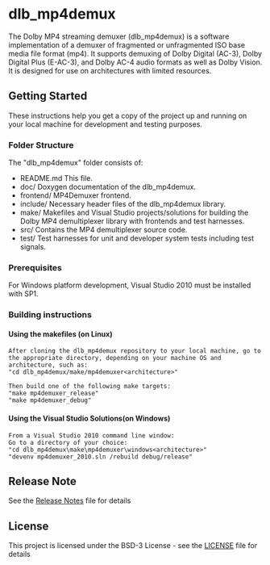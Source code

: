 # dlb_mp4demux

The Dolby MP4 streaming demuxer (dlb_mp4demux) is a software implementation of a demuxer of fragmented or unfragmented ISO base media file format (mp4). It supports demuxing of Dolby Digital (AC-3), Dolby Digital Plus (E-AC-3), and Dolby AC-4 audio formats as well as Dolby Vision. It is designed for use on architectures with limited resources.

## Getting Started

These instructions help you get a copy of the project up and running on your local machine for development and testing purposes.

### Folder Structure

The "dlb_mp4demux" folder consists of:

- README.md        This file.
- doc/             Doxygen documentation of the dlb_mp4demux.
- frontend/        MP4Demuxer frontend.
- include/         Necessary header files of the dlb_mp4demux library.
- make/            Makefiles and Visual Studio projects/solutions for building the Dolby MP4 demultiplexer library with frontends and test harnesses.
- src/             Contains the MP4 demultiplexer source code.
- test/            Test harnesses for unit and developer system tests including test signals.

### Prerequisites

For Windows platform development, Visual Studio 2010 must be installed with SP1.

### Building instructions

#### Using the makefiles (on Linux)

    After cloning the dlb_mp4demux repository to your local machine, go to the appropriate directory, depending on your machine OS and architecture, such as:
    "cd dlb_mp4demux/make/mp4demuxer<architecture>"

    Then build one of the following make targets:
    "make mp4demuxer_release"
    "make mp4demuxer_debug"

#### Using the Visual Studio Solutions(on Windows)

    From a Visual Studio 2010 command line window:
    Go to a directory of your choice:
    "cd dlb_mp4demux\make\mp4demuxer\windows<architecture>"
	"devenv mp4demuxer_2010.sln /rebuild debug/release"

## Release Note

See the [Release Notes](ReleaseNotes.md) file for details
	
## License

This project is licensed under the BSD-3 License - see the [LICENSE](LICENSE) file for details
